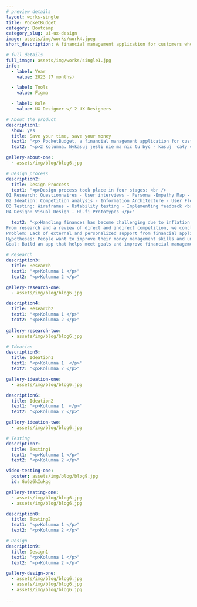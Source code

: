 ```yaml
---
# preview details
layout: works-single
title: PocketBudget
category: Bootcamp
category_slug: ui-ux-design
image: assets/img/works/work4.jpeg
short_description: A financial management application for customers who have difficulty controlling their budget and want to improve it.

# full details
full_image: assets/img/works/single1.jpg
info:
  - label: Year
    value: 2023 (7 months)

  - label: Tools
    value: Figma

  - label: Role
    value: UX Designer w/ 2 UX Designers

# About the product
description1:
  show: yes
  title: Save your time, save your money
  text1: "<p> PocketBudget, a financial management application for customers who have difficulty controlling their budget and want to improve it.</p>"
  text2: "<p>2 kolumna. Wykasuj jeśli nie ma nic tu być - kasuj  cały cudzysłów, zostaje tylko to: text2: </p>"

gallery-about-one:
  - assets/img/blog/blog6.jpg

# Design process
description2:
  title: Design Proccess
  text1: "<p>Design process took place in four stages: <br />
01 Research: Questionnaires - User interviews - Persona -Empathy Map - User Journey Map <br />
02 Ideation: Competition analysis - Information Architecture - User Flow <br />
03 Testing: Wireframes - Ustability testing - Implementing feedback <br />
04 Design: Visual Design - Hi-fi Prototypes </p>"

  text2: "<p>Handling finances has become challenging due to inflation. To help people organize their finances better our team worked on application which can provide comprehensive solutions, personalized advice, and external support in their management. <br />
From research and a review of direct and indirect competition, we concluded that these applications do not offer user support, which formed the basis of our hypothesis. <br />
Problem: Lack of external and personalized support from financial applications <br />
Hypotheses: People want to improve their money management skills and understand money management better. <br />
Goal: Build an app that helps meet goals and improve financial management process while educating the user.</p>"

# Research
description3:
  title: Research
  text1: "<p>Kolumna 1 </p>"
  text2: "<p>Kolumna 2 </p>"

gallery-research-one:
  - assets/img/blog/blog6.jpg

description4:
  title: Research2
  text1: "<p>Kolumna 1 </p>"
  text2: "<p>Kolumna 2 </p>"
  
gallery-research-two:
  - assets/img/blog/blog6.jpg

# Ideation
description5:
  title: Ideation1
  text1: "<p>Kolumna 1  </p>"
  text2: "<p>Kolumna 2 </p>"

gallery-ideation-one:
  - assets/img/blog/blog6.jpg

description6:
  title: Ideation2
  text1: "<p>Kolumna 1  </p>"
  text2: "<p>Kolumna 2 </p>"

gallery-ideation-two:
  - assets/img/blog/blog6.jpg

# Testing
description7:
  title: Testing1
  text1: "<p>Kolumna 1 </p>"
  text2: "<p>Kolumna 2 </p>"

video-testing-one:
  poster: assets/img/blog/blog9.jpg
  id: Gu6z6kIukgg

gallery-testing-one:
  - assets/img/blog/blog6.jpg
  - assets/img/blog/blog6.jpg

description8:
  title: Testing2
  text1: "<p>Kolumna 1 </p>"
  text2: "<p>Kolumna 2 </p>"

# Design
description9:
  title: Design1
  text1: "<p>Kolumna 1 </p>"
  text2: "<p>Kolumna 2 </p>"

gallery-design-one:
  - assets/img/blog/blog6.jpg
  - assets/img/blog/blog6.jpg
  - assets/img/blog/blog6.jpg
  
---
```

